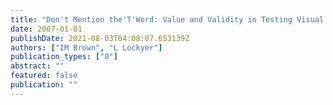 ```yaml
---
title: "Don't Mention the'T'Word: Value and Validity in Testing Visual Literacy"
date: 2007-01-01
publishDate: 2021-08-03T04:08:07.653139Z
authors: ["IM Brown", "L Lockyer"]
publication_types: ["0"]
abstract: ""
featured: false
publication: ""
---
```


